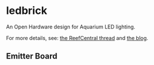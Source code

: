 # ledbrick

An Open Hardware design for Aquarium LED lighting.

For more details, see: [the ReefCentral thread][1] and [the blog][2].

## Emitter Board


[1]: http://www.reefcentral.com/forums/showthread.php?t=2477205
[2]: http://yannramin.com/elec/ledbrick-pt1/
